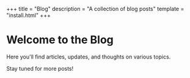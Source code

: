 +++
title = "Blog"
description = "A collection of blog posts"
template = "install.html"
+++

# Welcome to the Blog

Here you'll find articles, updates, and thoughts on various topics.

Stay tuned for more posts!
